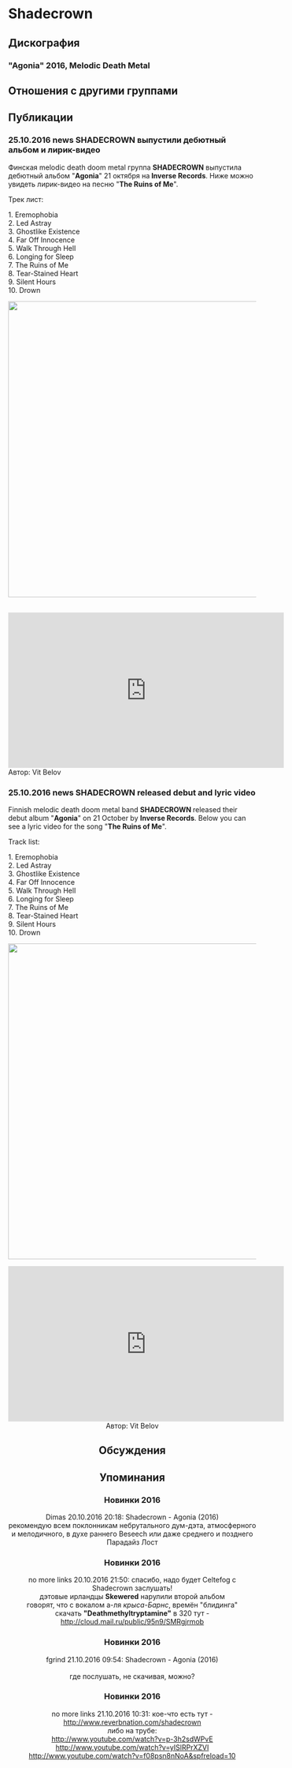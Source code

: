 # Shadecrown



## Дискография

### "Agonia" 2016, Melodic Death Metal




## Отношения с другими группами


## Публикации

### 25.10.2016 news SHADECROWN выпустили дебютный альбом и лирик-видео

<P>Финская melodic death doom metal группа <STRONG>SHADECROWN</STRONG> выпустила дебютный альбом "<STRONG>Agonia</STRONG>" 21 октября на<STRONG> Inverse Records</STRONG>. Ниже можно увидеть лирик-видео на песню "<STRONG>The Ruins of Me</STRONG>". </P>
<P>Трек лист:</P>
<P>1. Eremophobia&nbsp; <BR>2. Led Astray&nbsp; <BR>3. Ghostlike Existence <BR>4. Far Off Innocence <BR>5. Walk Through Hell <BR>6. Longing for Sleep <BR>7. The Ruins of Me <BR>8. Tear-Stained Heart <BR>9. Silent Hours <BR>10. Drown</P>
<P>
<CENTER><IMG border=0 src="/images/news_rus/2016.10/30127.jpg" width=600 height=600>&nbsp;
<P></P>
<P>
<CENTER><IFRAME height=315 src="https://www.youtube.com/embed/f08psn8nNoA" frameBorder=0 width=560 allowfullscreen></IFRAME></CENTER></CENTER>
Автор: Vit Belov

### 25.10.2016 news SHADECROWN released debut and lyric video

<p>Finnish melodic death doom metal band <strong>SHADECROWN </strong>released their debut album "<strong>Agonia</strong>" on 21 October by <strong>Inverse Records</strong>. Below you can see a lyric video for the song "<strong>The Ruins of Me</strong>".</p><p>Track list:</p><p>1. Eremophobia&nbsp; <br>2. Led Astray&nbsp; <br>3. Ghostlike Existence <br>4. Far Off Innocence <br>5. Walk Through Hell <br>6. Longing for Sleep <br>7. The Ruins of Me <br>8. Tear-Stained Heart <br>9. Silent Hours <br>10. Drown</p><p><center><img width="640" height="640" src="/images/news_rus/2016.10/30124.jpg" border="0"></p><p><center><iframe width="560" height="315" src="https://www.youtube.com/embed/f08psn8nNoA" frameborder="0" allowfullscreen></iframe>
Автор: Vit Belov


## Обсуждения


## Упоминания

### Новинки 2016

Dimas 20.10.2016 20:18:
Shadecrown - Agonia (2016)<BR>рекомендую всем поклонникам небрутального дум-дэта, атмосферного и мелодичного, в духе раннего Beseech или даже среднего и позднего Парадайз Лост

### Новинки 2016

no more links 20.10.2016 21:50:
спасибо, надо будет Celtefog c Shadecrown заслушать! <BR>дэтовые ирландцы <B>Skewered</B> нарулили второй альбом<BR>говорят, что с вокалом а-ля <I>крыса-Барнс</I>, времён "блидинга"<BR>скачать <B>"Deathmethyltryptamine"</B> в 320 тут - <A HREF="http://cloud.mail.ru/public/95n9/SMRgjrmob" TARGET="_blank">http://cloud.mail.ru/public/95n9/SMRgjrmob</A>

### Новинки 2016

fgrind 21.10.2016 09:54:
Shadecrown - Agonia (2016)<BR><BR>где послушать, не скачивая, можно?

### Новинки 2016

no more links 21.10.2016 10:31:
кое-что есть тут - <A HREF="http://www.reverbnation.com/shadecrown" TARGET="_blank">http://www.reverbnation.com/shadecrown</A><BR>либо на трубе:<BR><A HREF="http://www.youtube.com/watch?v=p-3h2sdWPvE" TARGET="_blank">http://www.youtube.com/watch?v=p-3h2sdWPvE</A><BR><A HREF="http://www.youtube.com/watch?v=yISlRPrXZVI" TARGET="_blank">http://www.youtube.com/watch?v=yISlRPrXZVI</A><BR><A HREF="http://www.youtube.com/watch?v=f08psn8nNoA&spfreload=10" TARGET="_blank">http://www.youtube.com/watch?v=f08psn8nNoA&spfreload=10</A>

